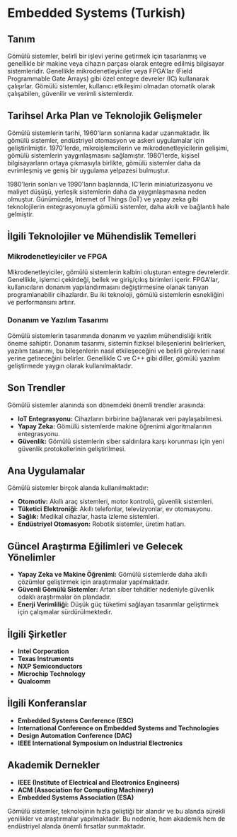 # Embedded Systems (Turkish)

## Tanım

Gömülü sistemler, belirli bir işlevi yerine getirmek için tasarlanmış ve genellikle bir makine veya cihazın parçası olarak entegre edilmiş bilgisayar sistemleridir. Genellikle mikrodenetleyiciler veya FPGA'lar (Field Programmable Gate Arrays) gibi özel entegre devreler (IC) kullanarak çalışırlar. Gömülü sistemler, kullanıcı etkileşimi olmadan otomatik olarak çalışabilen, güvenilir ve verimli sistemlerdir.

## Tarihsel Arka Plan ve Teknolojik Gelişmeler

Gömülü sistemlerin tarihi, 1960'ların sonlarına kadar uzanmaktadır. İlk gömülü sistemler, endüstriyel otomasyon ve askeri uygulamalar için geliştirilmiştir. 1970'lerde, mikroişlemcilerin ve mikrodenetleyicilerin gelişimi, gömülü sistemlerin yaygınlaşmasını sağlamıştır. 1980'lerde, kişisel bilgisayarların ortaya çıkmasıyla birlikte, gömülü sistemler daha da evrimleşmiş ve geniş bir uygulama yelpazesi bulmuştur.

1980'lerin sonları ve 1990'ların başlarında, IC'lerin miniaturizasyonu ve maliyet düşüşü, yerleşik sistemlerin daha da yaygınlaşmasına neden olmuştur. Günümüzde, Internet of Things (IoT) ve yapay zeka gibi teknolojilerin entegrasyonuyla gömülü sistemler, daha akıllı ve bağlantılı hale gelmiştir.

## İlgili Teknolojiler ve Mühendislik Temelleri

### Mikrodenetleyiciler ve FPGA

Mikrodenetleyiciler, gömülü sistemlerin kalbini oluşturan entegre devrelerdir. Genellikle, işlemci çekirdeği, bellek ve giriş/çıkış birimleri içerir. FPGA'lar, kullanıcıların donanım yapılandırmasını değiştirmesine olanak tanıyan programlanabilir cihazlardır. Bu iki teknoloji, gömülü sistemlerin esnekliğini ve performansını artırır.

### Donanım ve Yazılım Tasarımı

Gömülü sistemlerin tasarımında donanım ve yazılım mühendisliği kritik öneme sahiptir. Donanım tasarımı, sistemin fiziksel bileşenlerini belirlerken, yazılım tasarımı, bu bileşenlerin nasıl etkileşeceğini ve belirli görevleri nasıl yerine getireceğini belirler. Genellikle C ve C++ gibi diller, gömülü yazılım geliştirmede yaygın olarak kullanılmaktadır.

## Son Trendler

Gömülü sistemler alanında son dönemdeki önemli trendler arasında:

- **IoT Entegrasyonu:** Cihazların birbirine bağlanarak veri paylaşabilmesi.
- **Yapay Zeka:** Gömülü sistemlerde makine öğrenimi algoritmalarının entegrasyonu.
- **Güvenlik:** Gömülü sistemlerin siber saldırılara karşı korunması için yeni güvenlik protokollerinin geliştirilmesi.

## Ana Uygulamalar

Gömülü sistemler birçok alanda kullanılmaktadır:

- **Otomotiv:** Akıllı araç sistemleri, motor kontrolü, güvenlik sistemleri.
- **Tüketici Elektroniği:** Akıllı telefonlar, televizyonlar, ev otomasyonu.
- **Sağlık:** Medikal cihazlar, hasta izleme sistemleri.
- **Endüstriyel Otomasyon:** Robotik sistemler, üretim hatları.

## Güncel Araştırma Eğilimleri ve Gelecek Yönelimler

- **Yapay Zeka ve Makine Öğrenimi:** Gömülü sistemlerde daha akıllı çözümler geliştirmek için araştırmalar yapılmaktadır.
- **Güvenli Gömülü Sistemler:** Artan siber tehditler nedeniyle güvenlik odaklı araştırmalar ön plandadır.
- **Enerji Verimliliği:** Düşük güç tüketimi sağlayan tasarımlar geliştirmek için çalışmalar sürdürülmektedir.

## İlgili Şirketler

- **Intel Corporation**
- **Texas Instruments**
- **NXP Semiconductors**
- **Microchip Technology**
- **Qualcomm**

## İlgili Konferanslar

- **Embedded Systems Conference (ESC)**
- **International Conference on Embedded Systems and Technologies**
- **Design Automation Conference (DAC)**
- **IEEE International Symposium on Industrial Electronics**

## Akademik Dernekler

- **IEEE (Institute of Electrical and Electronics Engineers)**
- **ACM (Association for Computing Machinery)**
- **Embedded Systems Association (ESA)**

Gömülü sistemler, teknolojinin hızla geliştiği bir alandır ve bu alanda sürekli yenilikler ve araştırmalar yapılmaktadır. Bu nedenle, hem akademik hem de endüstriyel alanda önemli fırsatlar sunmaktadır.